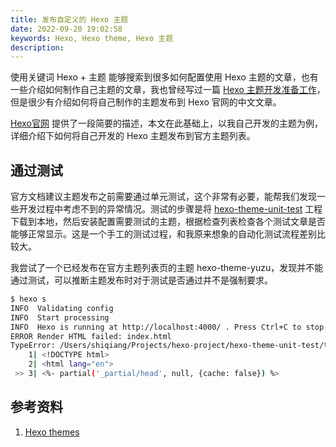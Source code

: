 ```yaml
---
title: 发布自定义的 Hexo 主题
date: 2022-09-20 19:02:58
keywords: Hexo, Hexo theme, Hexo 主题
description:
---
```


使用关键词 Hexo + 主题 能够搜索到很多如何配置使用 Hexo 主题的文章，也有一些介绍如何制作自己主题的文章，我也曾经写过一篇 [Hexo 主题开发准备工作](http://edulinks.cn/2020/12/23/20201223-develop-hexo-theme/)，但是很少有介绍如何将自己制作的主题发布到 Hexo 官网的中文文章。

[Hexo官网](https://hexo.io/docs/themes) 提供了一段简要的描述，本文在此基础上，以我自己开发的主题为例，详细介绍下如何将自己开发的 Hexo 主题发布到官方主题列表。

## 通过测试

官方文档建议主题发布之前需要通过单元测试，这个非常有必要，能帮我们发现一些开发过程中考虑不到的异常情况。测试的步骤是将 [hexo-theme-unit-test](https://github.com/hexojs/hexo-theme-unit-test) 工程下载到本地，然后安装配置需要测试的主题，根据检查列表检查各个测试文章是否能够正常显示。这是一个手工的测试过程，和我原来想象的自动化测试流程差别比较大。

我尝试了一个已经发布在官方主题列表页的主题 hexo-theme-yuzu，发现并不能通过测试，可以推断主题发布时对于测试是否通过并不是强制要求。

```sh
$ hexo s
INFO  Validating config
INFO  Start processing
INFO  Hexo is running at http://localhost:4000/ . Press Ctrl+C to stop.
ERROR Render HTML failed: index.html
TypeError: /Users/shiqiang/Projects/hexo-project/hexo-theme-unit-test/themes/hexo-theme-yuzu/layout/layout.ejs:3
    1| <!DOCTYPE html>
    2| <html lang="en">
 >> 3| <%- partial('_partial/head', null, {cache: false}) %>

```



 

## 参考资料

1. [Hexo themes](https://hexo.io/docs/themes)
